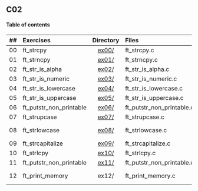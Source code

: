 ## C02

#### Table of contents

|  ##  |Exercises 	       |	                        Directory   	                        |	Files             | Moulinette |
|:----:|:----------------------|:----------------------------------------------------------------------:|:------------------------|:----------:|
|  00  |ft_strcpy              |[ex00/](https://github.com/somedevv/42-C-Piscine/tree/master/C02/ex00)| ft_strcpy.c	            |     OK! :D     |
|  01  |ft_strncpy             |[ex01/](https://github.com/somedevv/42-C-Piscine/tree/master/C02/ex01)|ft_strncpy.c		   	      |     OK! :D     |
|  02  |ft_str_is_alpha        |[ex02/](https://github.com/somedevv/42-C-Piscine/tree/master/C02/ex02)|ft_str_is_alpha.c	      |     OK! :D     |
|  03  |ft_str_is_numeric      |[ex03/](https://github.com/somedevv/42-C-Piscine/tree/master/C02/ex03)|ft_str_is_numeric.c	    |     OK! :D     |
|  04  |ft_str_is_lowercase| [ex04/](https://github.com/somedevv/42-C-Piscine/tree/master/C02/ex04)|ft_str_is_lowercase.c|     OK! :D     |
|  05  |ft_str_is_uppercase        | [ex05/](https://github.com/somedevv/42-C-Piscine/tree/master/C02/ex05)|ft_str_is_uppercase.c	    	|     OK! :D     |
|  06  |ft_putstr_non_printable| [ex06/](https://github.com/somedevv/42-C-Piscine/tree/master/C02/ex06)|ft_putstr_non_printable.c|     OK! :D     |
|  07  |ft_strupcase        | [ex07/](https://github.com/somedevv/42-C-Piscine/tree/master/C02/ex07)|ft_strupcase.c	    	|     OK! :D     |
|  08  |ft_strlowcase| [ex08/](https://github.com/somedevv/42-C-Piscine/tree/master/C02/ex08)|ft_strlowcase.c|     Could not compile! :(     |
|  09  |ft_strcapitalize        | [ex09/](https://github.com/somedevv/42-C-Piscine/tree/master/C02/ex09)|ft_strcapitalize.c	    	|     KO! :(     |
|  10  |ft_strlcpy| [ex10/](https://github.com/somedevv/42-C-Piscine/tree/master/C02/ex10)|ft_strlcpy.c|     OK! :D     |
|  11  |ft_putstr_non_printable| [ex11/](https://github.com/somedevv/42-C-Piscine/tree/master/C02/ex11)|ft_putstr_non_printable.c|     OK! :D     |
|  12  |ft_print_memory        | ex12/	                                                              |ft_print_memory.c	    	|     Nothing turned in :(     |
